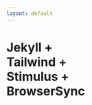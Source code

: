```yaml
---
layout: default
---
```


<div class="flex flex-col" data-controller="hello">
  <h1 class="text-transparent bg-gradient-to-br from-fuchsia-600 to-sky-500 bg-clip-text text-7xl font-bold py-8">
    Jekyll +<br> Tailwind +<br> Stimulus +<br> BrowserSync
  </h1>
</div>